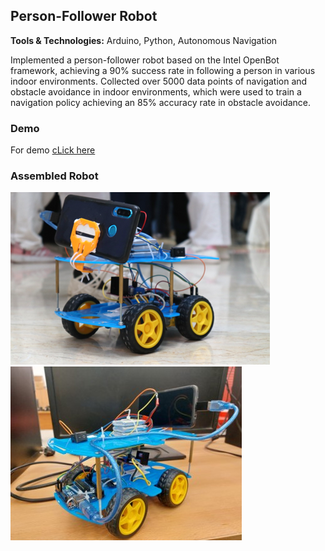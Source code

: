 ## Person-Follower Robot

**Tools & Technologies:** Arduino, Python, Autonomous Navigation

Implemented a person-follower robot based on the Intel OpenBot framework, achieving a 90% success rate in following a person in various indoor environments. Collected over 5000 data points of navigation and obstacle avoidance in indoor environments, which were used to train a navigation policy achieving an 85% accuracy rate in obstacle avoidance.

### Demo
For demo [cLick here](https://www.youtube.com/shorts/cG2yuL6lwpQ)

### Assembled Robot

![alt text](https://github.com/AbdelrahmanAbdelgwad/openbot-implementation/blob/main/media/Picture1.png) ![alt text](https://github.com/AbdelrahmanAbdelgwad/openbot-implementation/blob/main/media/Picture2.jpg)

<!--
### Event Showcase

For event video [cLick here](https://www.youtube.com/shorts/cG2yuL6lwpQ)
-->
